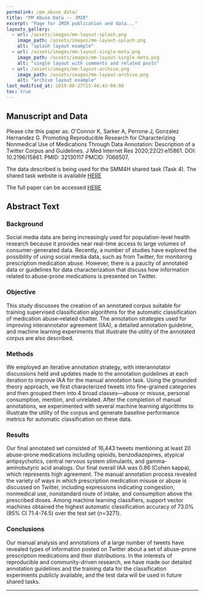 ```yaml
---
permalink: /pm_abuse_data/
title: "PM Abuse Data -- JMIR"
excerpt: "Page for JMIR publication and data..."
layouts_gallery:
  - url: /assets/images/mm-layout-splash.png
    image_path: /assets/images/mm-layout-splash.png
    alt: "splash layout example"
  - url: /assets/images/mm-layout-single-meta.png
    image_path: /assets/images/mm-layout-single-meta.png
    alt: "single layout with comments and related posts"
  - url: /assets/images/mm-layout-archive.png
    image_path: /assets/images/mm-layout-archive.png
    alt: "archive layout example"
last_modified_at: 2019-08-27T15:46:43-04:00
toc: true
---
```


## Manuscript and Data

Please cite this paper as: 
O'Connor K, Sarker A, Perrone J, Gonzalez Hernandez G. Promoting Reproducible Research for Characterizing Nonmedical Use of Medications Through Data Annotation: Description of a Twitter Corpus and Guidelines. J Med Internet Res 2020;22(2):e15861. DOI: 10.2196/15861. PMID: 32130117 PMCID: 7066507.


The data described is being used for the SMM4H shared task (Task 4). The shared task website is available [HERE]( https://competitions.codalab.org/competitions/23705?secret_key=aeda0cb9-a3da-4e4f-9d6a-d639355b455e)

The full paper can be accessed [HERE](https://www.jmir.org/2020/2/e15861/)


## Abstract Text

### Background
Social media data are being increasingly used for population-level health research because it provides near real-time access to large volumes of consumer-generated data. Recently, a number of studies have explored the possibility of using social media data, such as from Twitter, for monitoring prescription medication abuse. However, there is a paucity of annotated data or guidelines for data characterization that discuss how information related to abuse-prone medications is presented on Twitter.

### Objective 
This study discusses the creation of an annotated corpus suitable for training supervised classification algorithms for the automatic classification of medication abuse–related chatter. The annotation strategies used for improving interannotator agreement (IAA), a detailed annotation guideline, and machine learning experiments that illustrate the utility of the annotated corpus are also described.

### Methods 
We employed an iterative annotation strategy, with interannotator discussions held and updates made to the annotation guidelines at each iteration to improve IAA for the manual annotation task. Using the grounded theory approach, we first characterized tweets into fine-grained categories and then grouped them into 4 broad classes—abuse or misuse, personal consumption, mention, and unrelated. After the completion of manual annotations, we experimented with several machine learning algorithms to illustrate the utility of the corpus and generate baseline performance metrics for automatic classification on these data.

### Results 
Our final annotated set consisted of 16,443 tweets mentioning at least 20 abuse-prone medications including opioids, benzodiazepines, atypical antipsychotics, central nervous system stimulants, and gamma-aminobutyric acid analogs. Our final overall IAA was 0.86 (Cohen kappa), which represents high agreement. The manual annotation process revealed the variety of ways in which prescription medication misuse or abuse is discussed on Twitter, including expressions indicating coingestion, nonmedical use, nonstandard route of intake, and consumption above the prescribed doses. Among machine learning classifiers, support vector machines obtained the highest automatic classification accuracy of 73.0% (95% CI 71.4-74.5) over the test set (n=3271).

### Conclusions 
Our manual analysis and annotations of a large number of tweets have revealed types of information posted on Twitter about a set of abuse-prone prescription medications and their distributions. In the interests of reproducible and community-driven research, we have made our detailed annotation guidelines and the training data for the classification experiments publicly available, and the test data will be used in future shared tasks.

<!-- - Bundled as a "theme gem" for easier install/upgrading.
- Compatible with GitHub Pages.
- Support for Jekyll's built-in Sass/SCSS preprocessor.
- Nine different skins (color variations).
- Several responsive layout options (single, archive index, search, splash, and paginated home page).
- Optimized for search engines with support for [Twitter Cards](https://dev.twitter.com/cards/overview) and [Open Graph](http://ogp.me/) data
- Optional [header images](https://mmistakes.github.io/minimal-mistakes/docs/layouts/#headers), [custom sidebars](https://mmistakes.github.io/minimal-mistakes/docs/layouts/#sidebars), [table of contents](https://mmistakes.github.io/minimal-mistakes/docs/helpers/#table-of-contents), [galleries](https://mmistakes.github.io/minimal-mistakes/docs/helpers/#gallery), related posts, [breadcrumb links](https://mmistakes.github.io/minimal-mistakes/docs/configuration/#breadcrumb-navigation-beta), [navigation lists](https://mmistakes.github.io/minimal-mistakes/docs/helpers/#navigation-list), and more.
- Commenting support (powered by [Disqus](https://disqus.com/), [Facebook](https://developers.facebook.com/docs/plugins/comments), [Discourse](https://www.discourse.org/), [utterances](https://utteranc.es/), static-based via [Staticman v1 and v2](https://staticman.net/), and custom).
- [Google Analytics](https://www.google.com/analytics/) support.
- UI localized text in English (default), Brazilian Portuguese (Português brasileiro), Catalan, Chinese, Danish, Dutch, French (Français), German (Deutsch), Greek, Hindi (हिंदी), Hungarian, Indonesian, Italian (Italiano), Japanese, Korean, Malayalam, Nepali (Nepalese), Persian (فارسی), Polish, Punjabi (ਪੰਜਾਬੀ), Romanian, Russian, Slovak, Spanish (Español), Swedish, Thai, Turkish (Türkçe), and Vietnamese. -->




<!-- | Name                                        | Description                                           |
| ------------------------------------------- | ----------------------------------------------------- |
| [Post with Header Image][header-image-post] | A post with a large header image. |
| [HTML Tags and Formatting Post][html-tags-post] | A variety of common markup showing how the theme styles them. |
| [Syntax Highlighting Post][syntax-post] | Post displaying highlighted code. |
| [Post with a Gallery][gallery-post] | A post showing several images wrapped in `<figure>` elements. |
| [Sample Collection Page][sample-collection] | Single page from a collection. |
| [Categories Archive][categories-archive] | Posts grouped by category. |
| [Tags Archive][tags-archive] | Posts grouped by tag. |

For even more demo pages check the [posts archive][year-archive].

[sample-collection]: {{ "/recipes/chocolate-chip-cookies/" | relative_url }}
[categories-archive]: {{ "/categories/" | relative_url }}
[tags-archive]: {{ "/tags/" | relative_url }}
[year-archive]: {{ "/year-archive/" | relative_url }} -->

---




<!-- ### Icons + Demo Images:

- [The Noun Project](https://thenounproject.com) -- Garrett Knoll, Arthur Shlain, and [tracy tam](https://thenounproject.com/tracytam)
- [Font Awesome](http://fontawesome.io/)
- [Unsplash](https://unsplash.com/)

### Other:

- [Jekyll](https://jekyllrb.com/)
- [jQuery](https://jquery.com/)
- [Susy](http://susy.oddbird.net/)
- [Breakpoint](http://breakpoint-sass.com/)
- [Magnific Popup](http://dimsemenov.com/plugins/magnific-popup/)
- [FitVids.JS](http://fitvidsjs.com/)
- Greedy Navigation - [lukejacksonn](https://codepen.io/lukejacksonn/pen/PwmwWV)
- [jQuery Smooth Scroll](https://github.com/kswedberg/jquery-smooth-scroll)
- [Lunr](http://lunrjs.com)

---

Minimal Mistakes is designed, developed, and maintained by Michael Rose. Just another boring, tattooed, designer from Buffalo New York. -->

